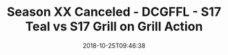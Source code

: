 ---
title: Season XX Canceled - DCGFFL - S17 Teal vs S17 Grill on Grill Action
teams-score:
- team: _teams/s17-teal.md
  score: 33
- team: _teams/s17-charcoal.md
  score: 19
mvp: A. Campanelli (Teal); R. Fillyaw (Charcoal)
game-ball: S. Humburg (Teal); C. Meadows (Charcoal)
sportsperson: A. Robbins (Teal); M. Shailer (Charcoal)
season: 17
week: 5
date: '2018-10-25T09:46:38'
pageid: season-17-week-5-october-19-21-2018-6707-vs-6689
---